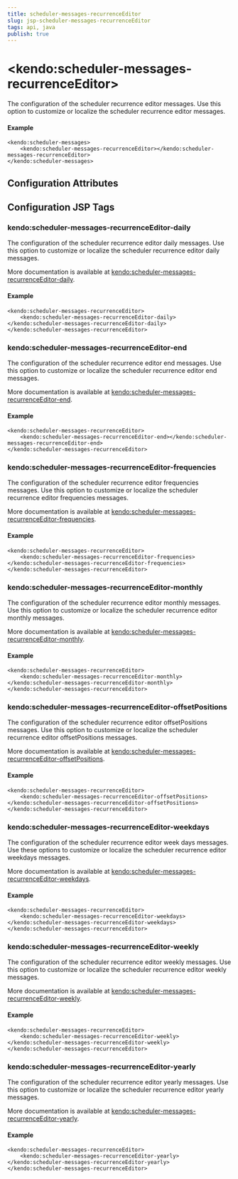 ```yaml
---
title: scheduler-messages-recurrenceEditor
slug: jsp-scheduler-messages-recurrenceEditor
tags: api, java
publish: true
---
```


# \<kendo:scheduler-messages-recurrenceEditor\>

The configuration of the scheduler recurrence editor messages. Use this option to customize or localize the scheduler recurrence editor messages.

#### Example
    <kendo:scheduler-messages>
        <kendo:scheduler-messages-recurrenceEditor></kendo:scheduler-messages-recurrenceEditor>
    </kendo:scheduler-messages>

## Configuration Attributes


##  Configuration JSP Tags

### kendo:scheduler-messages-recurrenceEditor-daily

The configuration of the scheduler recurrence editor daily messages. Use this option to customize or localize the scheduler recurrence editor daily messages.

More documentation is available at [kendo:scheduler-messages-recurrenceEditor-daily](/kendo-ui/api/wrappers/jsp/scheduler/messages-recurrenceeditor-daily).

#### Example

    <kendo:scheduler-messages-recurrenceEditor>
        <kendo:scheduler-messages-recurrenceEditor-daily></kendo:scheduler-messages-recurrenceEditor-daily>
    </kendo:scheduler-messages-recurrenceEditor>

### kendo:scheduler-messages-recurrenceEditor-end

The configuration of the scheduler recurrence editor end messages. Use this option to customize or localize the scheduler recurrence editor end messages.

More documentation is available at [kendo:scheduler-messages-recurrenceEditor-end](/kendo-ui/api/wrappers/jsp/scheduler/messages-recurrenceeditor-end).

#### Example

    <kendo:scheduler-messages-recurrenceEditor>
        <kendo:scheduler-messages-recurrenceEditor-end></kendo:scheduler-messages-recurrenceEditor-end>
    </kendo:scheduler-messages-recurrenceEditor>

### kendo:scheduler-messages-recurrenceEditor-frequencies

The configuration of the scheduler recurrence editor frequencies messages. Use this option to customize or localize the scheduler recurrence editor frequencies messages.

More documentation is available at [kendo:scheduler-messages-recurrenceEditor-frequencies](/kendo-ui/api/wrappers/jsp/scheduler/messages-recurrenceeditor-frequencies).

#### Example

    <kendo:scheduler-messages-recurrenceEditor>
        <kendo:scheduler-messages-recurrenceEditor-frequencies></kendo:scheduler-messages-recurrenceEditor-frequencies>
    </kendo:scheduler-messages-recurrenceEditor>

### kendo:scheduler-messages-recurrenceEditor-monthly

The configuration of the scheduler recurrence editor monthly messages. Use this option to customize or localize the scheduler recurrence editor monthly messages.

More documentation is available at [kendo:scheduler-messages-recurrenceEditor-monthly](/kendo-ui/api/wrappers/jsp/scheduler/messages-recurrenceeditor-monthly).

#### Example

    <kendo:scheduler-messages-recurrenceEditor>
        <kendo:scheduler-messages-recurrenceEditor-monthly></kendo:scheduler-messages-recurrenceEditor-monthly>
    </kendo:scheduler-messages-recurrenceEditor>

### kendo:scheduler-messages-recurrenceEditor-offsetPositions

The configuration of the scheduler recurrence editor offsetPositions messages. Use this option to customize or localize the scheduler recurrence editor offsetPositions messages.

More documentation is available at [kendo:scheduler-messages-recurrenceEditor-offsetPositions](/kendo-ui/api/wrappers/jsp/scheduler/messages-recurrenceeditor-offsetpositions).

#### Example

    <kendo:scheduler-messages-recurrenceEditor>
        <kendo:scheduler-messages-recurrenceEditor-offsetPositions></kendo:scheduler-messages-recurrenceEditor-offsetPositions>
    </kendo:scheduler-messages-recurrenceEditor>

### kendo:scheduler-messages-recurrenceEditor-weekdays

The configuration of the scheduler recurrence editor week days messages. Use these options to customize or localize the scheduler recurrence editor weekdays messages.

More documentation is available at [kendo:scheduler-messages-recurrenceEditor-weekdays](/kendo-ui/api/wrappers/jsp/scheduler/messages-recurrenceeditor-weekdays).

#### Example

    <kendo:scheduler-messages-recurrenceEditor>
        <kendo:scheduler-messages-recurrenceEditor-weekdays></kendo:scheduler-messages-recurrenceEditor-weekdays>
    </kendo:scheduler-messages-recurrenceEditor>

### kendo:scheduler-messages-recurrenceEditor-weekly

The configuration of the scheduler recurrence editor weekly messages. Use this option to customize or localize the scheduler recurrence editor weekly messages.

More documentation is available at [kendo:scheduler-messages-recurrenceEditor-weekly](/kendo-ui/api/wrappers/jsp/scheduler/messages-recurrenceeditor-weekly).

#### Example

    <kendo:scheduler-messages-recurrenceEditor>
        <kendo:scheduler-messages-recurrenceEditor-weekly></kendo:scheduler-messages-recurrenceEditor-weekly>
    </kendo:scheduler-messages-recurrenceEditor>

### kendo:scheduler-messages-recurrenceEditor-yearly

The configuration of the scheduler recurrence editor yearly messages. Use this option to customize or localize the scheduler recurrence editor yearly messages.

More documentation is available at [kendo:scheduler-messages-recurrenceEditor-yearly](/kendo-ui/api/wrappers/jsp/scheduler/messages-recurrenceeditor-yearly).

#### Example

    <kendo:scheduler-messages-recurrenceEditor>
        <kendo:scheduler-messages-recurrenceEditor-yearly></kendo:scheduler-messages-recurrenceEditor-yearly>
    </kendo:scheduler-messages-recurrenceEditor>


